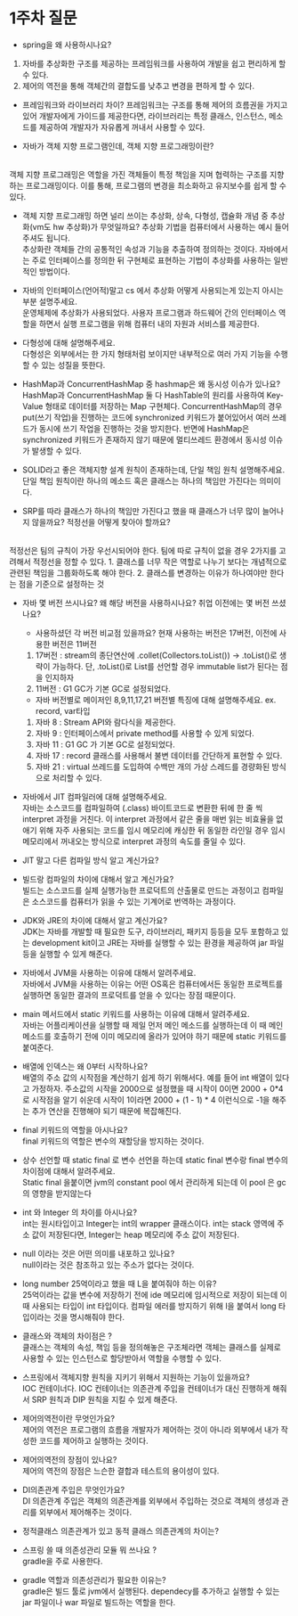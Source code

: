 # 1주차 질문
* spring을 왜 사용하시나요?
1. 자바를 추상화한 구조를 제공하는 프레임워크를 사용하여 개발을 쉽고 편리하게 할 수 있다.
2. 제어의 역전을 통해 객체간의 결합도를 낮추고 변경을 편하게 할 수 있다.

* 프레임워크와 라이브러리 차이?
프레임워크는 구조를 통해 제어의 흐름권을 가지고 있어 개발자에게 가이드를 제공한다면, 라이브러리는 특정 클래스, 인스턴스, 메소드를 제공하여 개발자가 자유롭게 꺼내서 사용할 수 있다.

* 자바가 객체 지향 프로그램인데, 객체 지향 프로그래밍이란?
<br>
객체 지향 프로그래밍은 역할을 가진 객체들이 특정 책임을 지며 협력하는 구조를 지향하는 프로그래밍이다.
이를 통해, 프로그램의 변경을 최소화하고 유지보수를 쉽게 할 수 있다.

* 객체 지향 프로그래밍 하면 널리 쓰이는 추상화, 상속, 다형성, 캡슐화 개념 중 추상화(vm도 hw 추상화)가 무엇일까요? 추상화 기법을 컴퓨터에서 사용하는 예시 들어주셔도 됩니다.
  <br>
추상화란 객체들 간의 공통적인 속성과 기능을 추출하여 정의하는 것이다. 자바에서는 주로 인터페이스를 정의한 뒤 구현체로 표현하는 기법이 추상화를 사용하는 일반적인 방법이다.

* 자바의 인터페이스(언어적)말고 cs 에서 추상화 어떻게 사용되는게 있는지 아시는 부분 설명주세요.
  <br>
운영체제에 추상화가 사용되었다. 사용자 프로그램과 하드웨어 간의 인터페이스 역할을 하면서 실행 프로그램을 위해 컴퓨터 내의 자원과 서비스를 제공한다.

* 다형성에 대해 설명해주세요.
  <br>
다형성은 외부에서는 한 가지 형태처럼 보이지만 내부적으로 여러 가지 기능을 수행할 수 있는 성질을 뜻한다.  

* HashMap과 ConcurrentHashMap 중 hashmap은 왜 동시성 이슈가 있나요?
  <br>
HashMap과 ConcurrentHashMap 둘 다 HashTable의 원리를 사용하여 Key-Value 형태로 데이터를 저장하는 Map 구현체다.
ConcurrentHashMap의 경우 put(쓰기 작업)을 진행하는 코드에 synchronized 키워드가 붙어있어서 여러 쓰레드가 동시에 쓰기 작업을 진행하는 것을 방지한다.
반면에 HashMap은 synchronized 키워드가 존재하지 않기 때문에 멀티쓰레드 환경에서 동시성 이슈가 발생할 수 있다.

* SOLID라고 좋은 객체지향 설계 원칙이 존재하는데, 단일 책임 원칙 설명해주세요.
  <br>
단일 책임 원칙이란 하나의 메소드 혹은 클래스는 하나의 책임만 가진다는 의미이다.

* SRP를 따라 클래스가 하나의 책임만 가진다고 했을 때 클래스가 너무 많이 늘어나지 않을까요? 적정선을 어떻게 찾아야 할까요?
<br>
적정선은 팀의 규칙이 가장 우선시되어야 한다. 팀에 따로 규칙이 없을 경우 2가지를 고려해서 적정선을 정할 수 있다.
1. 클래스를 너무 작은 역할로 나누기 보다는 개념적으로 관련된 책임을 그룹화하도록 해야 한다.
2. 클래스를 변경하는 이유가 하나여야만 한다는 점을 기준으로 설정하는 것

* 자바 몇 버전 쓰시나요? 왜 해당 버전을 사용하시나요? 취업 이전에는 몇 버전 쓰셨나요?
    * 사용하셨던 각 버전 비교점 있을까요?
  현재 사용하는 버전은 17버전, 이전에 사용한 버전은 11버전
  1. 17버전 : stream의 종단연산에 .collet(Collectors.toList()) -> .toList()로 생략이 가능하다. 단, .toList()로 List를 선언할 경우 immutable list가 된다는 점을 인지하자
  2. 11버전 : G1 GC가 기본 GC로 설정되었다.
    * 자바 버전별로 메이저인 8,9,11,17,21 버전별 특징에 대해 설명해주세요. ex. record, var타입
  1. 자바 8 : Stream API와 람다식을 제공한다.
  2. 자바 9 : 인터페이스에서 private method를 사용할 수 있게 되었다. 
  3. 자바 11 : G1 GC 가 기본 GC로 설정되었다.
  4. 자바 17 : record 클래스를 사용해서 불변 데이터를 간단하게 표현할 수 있다.
  5. 자바 21 : virtual 쓰레드를 도입하여 수백만 개의 가상 스레드를 경량화된 방식으로 처리할 수 있다. 
  
* 자바에서 JIT 컴파일러에 대해 설명해주세요.
  <br>
자바는 소스코드를 컴파일하여 (.class) 바이트코드로 변환한 뒤에 한 줄 씩 interpret 과정을 거친다. 이 interpret 과정에서 같은 줄을 매번 읽는 비효율을 없애기 위해 자주 사용되는 코드를 임시 메모리에 캐싱한 뒤 동일한 라인일 경우 임시 메모리에서 꺼내오는 방식으로 interpret 과정의 속도를 줄일 수 있다.
* JIT 말고 다른 컴파일 방식 알고 계신가요?

* 빌드랑 컴파일의 차이에 대해서 알고 계신가요?
  <br>
빌드는 소스코드를 실제 실행가능한 프로덕트의 산출물로 만드는 과정이고 컴파일은 소스코드를 컴퓨터가 읽을 수 있는 기계어로 번역하는 과정이다.
* JDK와 JRE의 차이에 대해서 알고 계신가요?
  <br>
JDK는 자바를 개발할 때 필요한 도구, 라이브러리, 패키지 등등을 모두 포함하고 있는 development kit이고 JRE는 자바를 실행할 수 있는 환경을 제공하여 jar 파일등을 실행할 수 있게 해준다. 
* 자바에서 JVM을 사용하는 이유에 대해서 알려주세요.
  <br>
자바에서 JVM을 사용하는 이유는 어떤 OS혹은 컴퓨터에서든 동일한 프로젝트를 실행하면 동일한 결과의 프로덕트를 얻을 수 있다는 장점 때문이다.

* main 메서드에서 static 키워드를 사용하는 이유에 대해서 알려주세요.
  <br>
자바는 어플리케이션을 실행할 때 제일 먼저 메인 메소드를 실행하는데 이 때 메인 메소드를 호출하기 전에 이미 메모리에 올라가 있어야 하기 때문에 static 키워드를 붙여준다.
* 배열에 인덱스는 왜 0부터 시작하나요?
  <br>
배열의 주소 값의 시작점을 계산하기 쉽게 하기 위해서다. 예를 들어 int 배열이 있다고 가정하자. 주소값의 시작을 2000으로 설정했을 때 시작이 0이면 2000 + 0*4로 시작점을 알기 쉬운데 시작이 1이라면 2000 + (1 - 1) * 4 이런식으로 -1을 해주는 추가 연산을 진행해야 되기 때문에 복잡해진다.

* final 키워드의 역할을 아시나요?
  <br>
final 키워드의 역할은 변수의 재할당을 방지하는 것이다. 
* 상수 선언할 때 static final 로 변수 선언을 하는데 static final 변수랑 final 변수의 차이점에 대해서 알려주세요.
  <br>
Static final 을붙이면 jvm의 constant pool 에서 관리하게 되는데 이 pool 은 gc 의 영향을 받지않는다

* int 와 Integer 의 차이를 아시나요?
  <br>
int는 원시타입이고 Integer는 int의 wrapper 클래스이다. int는 stack 영역에 주소 값이 저장된다면, Integer는 heap 메모리에 주소 값이 저장된다. 
* null 이라는 것은 어떤 의미를 내포하고 있나요?
  <br>
null이라는 것은 참조하고 있는 주소가 없다는 것이다. 

* long number 25억이라고 했을 때 L을 붙여줘야 하는 이유?
  <br>
25억이라는 값을 변수에 저장하기 전에 ide 메모리에 임시적으로 저장이 되는데 이 때 사용되는 타입이 int 타입이다. 컴파일 에러를 방지하기 위해 l을 붙여서 long 타입이라는 것을 명시해줘야 한다. 

* 클래스와 객체의 차이점은 ?
  <br>
클래스는 객체의 속성, 책임 등을 정의해놓은 구조체라면 객체는 클래스를 실제로 사용할 수 있는 인스턴스로 할당받아서 역할을 수행할 수 있다.

* 스프링에서 객체지향 원칙을 지키기 위해서 지원하는 기능이 있을까요?
  <br>
IOC 컨테이너다. IOC 컨테이너는 의존관계 주입을 컨테이너가 대신 진행하게 해줘서 SRP 원칙과 DIP 원칙을 지킬 수 있게 해준다. 
* 제어의역전이란 무엇인가요?
  <br>
제어의 역전은 프로그램의 흐름을 개발자가 제어하는 것이 아니라 외부에서 내가 작성한 코드를 제어하고 실행하는 것이다.
* 제어의역전의 장점이 있나요?
  <br>
제어의 역전의 장점은 느슨한 결합과 테스트의 용이성이 있다. 

* DI의존관계 주입은 무엇인가요?
  <br>
DI 의존관계 주입은 객체의 의존관계를 외부에서 주입하는 것으로 객체의 생성과 관리를 외부에서 제어해주는 것이다.  
* 정적클래스 의존관계가 있고 동적 클래스 의존관계의 차이는?

* 스프링 쓸 때 의존성관리 모듈 뭐 쓰나요 ?
  <br>
gradle을 주로 사용한다.

* gradle 역할과 의존성관리가 필요한 이유는?
  <br>
gradle은 빌드 툴로 jvm에서 실행된다. dependecy를 추가하고 실행할 수 있는 jar 파일이나 war 파일로 빌드하는 역할을 한다.